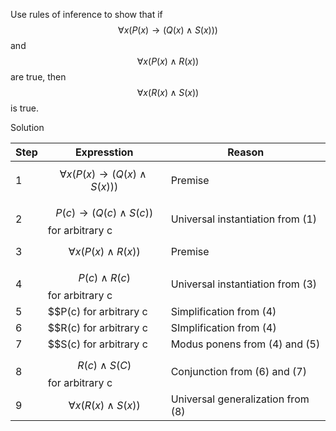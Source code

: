 Use rules of inference to show that if $$\forall x (P(x) \rightarrow (Q(x) \wedge S(x)))$$ and $$\forall x (P(x) \wedge R(x))$$ are true, then $$\forall x (R(x) \wedge S(x))$$ is true.

Solution

|Step|Expresstion|Reason|
|--|--|--|
|1|$$\forall x (P(x) \rightarrow (Q(x) \wedge S(x)))$$|Premise|
|2|$$P(c) \rightarrow (Q(c) \wedge S(c))$$ for arbitrary c|Universal instantiation from (1)|
|3|$$\forall x (P(x) \wedge R(x))$$|Premise|
|4|$$P(c) \wedge R(c)$$ for arbitrary c|Universal instantiation from (3)|
|5|$$P(c) for arbitrary c|Simplification from (4)|
|6|$$R(c) for arbitrary c|SImplification from (4)|
|7|$$S(c) for arbitrary c|Modus ponens from (4) and (5)|
|8|$$R(c) \wedge S(C)$$ for arbitrary c|Conjunction from (6) and (7)|
|9|$$\forall x (R(x) \wedge S(x))$$|Universal generalization from (8)| 